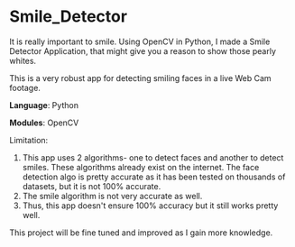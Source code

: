 # Smile_Detector
It is really important to smile. Using OpenCV in Python, I made a Smile Detector Application, that might give you a reason to show those pearly whites.

This is a very robust app for detecting smiling faces in a live Web Cam footage.

**Language**: Python

**Modules**: OpenCV


Limitation:
1) This app uses 2 algorithms- one to detect faces and another to detect smiles. These algorithms already exist on the internet. The face detection algo is pretty accurate as it has been tested on thousands of datasets, but it is not 100% accurate.
2) The smile algorithm is not very accurate as well.
3) Thus, this app doesn't ensure 100% accuracy but it still works pretty well.

This project will be fine tuned and improved as I gain more knowledge.
